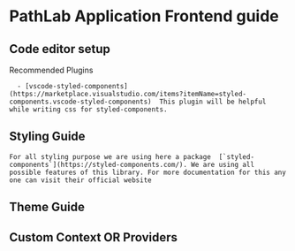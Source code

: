 # PathLab Application Frontend guide

## Code editor setup

  Recommended Plugins

      - [vscode-styled-components](https://marketplace.visualstudio.com/items?itemName=styled-components.vscode-styled-components)  This plugin will be helpful while writing css for styled-components.

## Styling Guide
  
    For all styling purpose we are using here a package  [`styled-components`](https://styled-components.com/). We are using all possible features of this library. For more documentation for this any one can visit their official website

## Theme Guide


## Custom Context OR Providers

## 